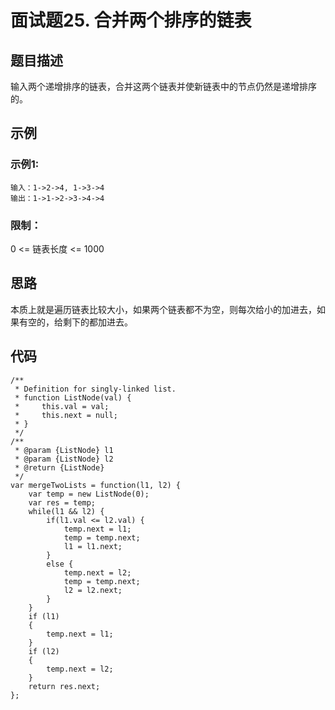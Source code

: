 # 面试题25. 合并两个排序的链表

## 题目描述

输入两个递增排序的链表，合并这两个链表并使新链表中的节点仍然是递增排序的。

## 示例

### 示例1:

```
输入：1->2->4, 1->3->4
输出：1->1->2->3->4->4
```

### 限制：

0 <= 链表长度 <= 1000

## 思路

本质上就是遍历链表比较大小，如果两个链表都不为空，则每次给小的加进去，如果有空的，给剩下的都加进去。

## 代码

```
/**
 * Definition for singly-linked list.
 * function ListNode(val) {
 *     this.val = val;
 *     this.next = null;
 * }
 */
/**
 * @param {ListNode} l1
 * @param {ListNode} l2
 * @return {ListNode}
 */
var mergeTwoLists = function(l1, l2) {
    var temp = new ListNode(0);
    var res = temp;
    while(l1 && l2) {
        if(l1.val <= l2.val) {
            temp.next = l1;
            temp = temp.next;
            l1 = l1.next;
        }
        else {
            temp.next = l2;
            temp = temp.next;
            l2 = l2.next;
        }
    }
    if (l1)
    {
        temp.next = l1;
    }
    if (l2)
    {
        temp.next = l2;
    }
    return res.next;
};
```

